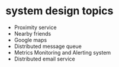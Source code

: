# system design topics

 - Proximity service
 - Nearby friends
 - Google maps
 - Distributed message queue
 - Metrics Monitoring and Alerting system
 - Distributed email service
 
